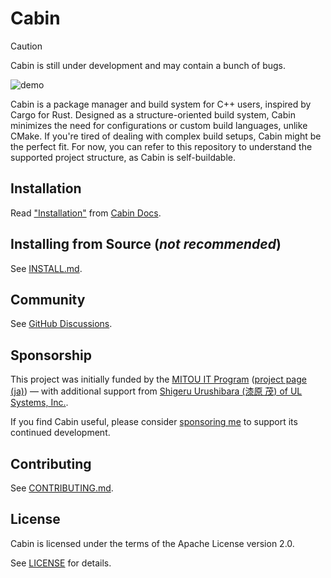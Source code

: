 # Cabin

> [!CAUTION]
> Cabin is still under development and may contain a bunch of bugs.

![demo](https://vhs.charm.sh/vhs-6bCfWYKEw8XYRrE4KX169w.gif)

Cabin is a package manager and build system for C++ users, inspired by Cargo for Rust.  Designed as a structure-oriented build system, Cabin minimizes the need for configurations or custom build languages, unlike CMake.  If you're tired of dealing with complex build setups, Cabin might be the perfect fit.  For now, you can refer to this repository to understand the supported project structure, as Cabin is self-buildable.

<!-- See [cabinpkg.com](https://cabinpkg.com) for the list of packages. TODO: uncomment once package host becomes stable -->

## Installation

Read ["Installation"](https://docs.cabinpkg.com/installation) from [Cabin Docs](https://docs.cabinpkg.com).

## Installing from Source (*not recommended*)

See [INSTALL.md](INSTALL.md).

## Community

See [GitHub Discussions](https://github.com/orgs/cabinpkg/discussions).

## Sponsorship

This project was initially funded by the [MITOU IT Program](https://www.ipa.go.jp/en/it-talents/mitou/index.html) ([project page (ja)](https://www.ipa.go.jp/jinzai/mitou/it/2018/gaiyou_t-2.html)) — with additional support from [Shigeru Urushibara (漆原 茂) of UL Systems, Inc.](https://www.ulsystems.co.jp/company/management-committee.html).

If you find Cabin useful, please consider [sponsoring me](https://github.com/sponsors/ken-matsui) to support its continued development.

## Contributing

See [CONTRIBUTING.md](CONTRIBUTING.md).

## License

Cabin is licensed under the terms of the Apache License version 2.0.

See [LICENSE](LICENSE) for details.
